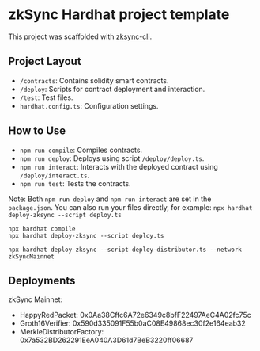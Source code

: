 # zkSync Hardhat project template

This project was scaffolded with [zksync-cli](https://github.com/matter-labs/zksync-cli).

## Project Layout

-   `/contracts`: Contains solidity smart contracts.
-   `/deploy`: Scripts for contract deployment and interaction.
-   `/test`: Test files.
-   `hardhat.config.ts`: Configuration settings.

## How to Use

-   `npm run compile`: Compiles contracts.
-   `npm run deploy`: Deploys using script `/deploy/deploy.ts`.
-   `npm run interact`: Interacts with the deployed contract using `/deploy/interact.ts`.
-   `npm run test`: Tests the contracts.

Note: Both `npm run deploy` and `npm run interact` are set in the `package.json`. You can also run your files directly, for example: `npx hardhat deploy-zksync --script deploy.ts`

```
npx hardhat compile
npx hardhat deploy-zksync --script deploy.ts

npx hardhat deploy-zksync --script deploy-distributor.ts --network zkSyncMainnet

```

## Deployments

zkSync Mainnet:

-   HappyRedPacket: 0x0Aa38Cffc6A72e6349c8bfF22497AeC4A02fc75c
-   Groth16Verifier: 0x590d335091F55b0aC08E49868ec30f2e164eab32
-   MerkleDistributorFactory: 0x7a532BD262291EeA040A3D61d7BeB3220ff06687

